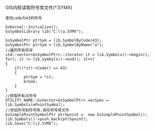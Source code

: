 ﻿GIS内核读取符号库文件(*.SYMX)

	查找code为43的符号
    
	GsKernel::Initialize();
	GsSymbolLibrary lib("C:\\a.SYMX");
	
	GsSymbolPtr ptrSym = lib.SymbolByCode(43);
	GsSymbolPtr ptrSym = lib.SymbolByName("a");
	//遍历所有符号
	std::vector<GsSymbolPtr>::iterator it = lib.Symbols()->begin();
	for(; it != lib.Symbols()->end(); it++)
	{
		if((*it)->Code() == 43)
		{
			ptrSym = *it;
			break;
		}
	}
	//获取所有点符号
	UTILITY_NAME::GsVector<GsSymbolPtr> vecSyms = lib.Symbols(ePointSymbol);
	//添加符号到符号库,保存符号库文件
	GsSimplePointSymbolPtr ptrSpoint =  new GsSimplePointSymbol();
	lib.Symbols()->push_back(ptrSpoint);
	lib.Save("C:\\2.SYMX");

